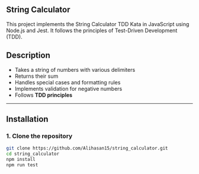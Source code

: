 ## String Calculator

This project implements the String Calculator TDD Kata in JavaScript using Node.js and Jest. It follows the principles of Test-Driven Development (TDD).

## **Description**

- Takes a string of numbers with various delimiters
- Returns their sum
- Handles special cases and formatting rules
- Implements validation for negative numbers
- Follows **TDD principles**

---

## **Installation**

### **1. Clone the repository**

```bash
git clone https://github.com/Alihasan15/string_calculator.git
cd string_calculator
npm install
npm run test
```
